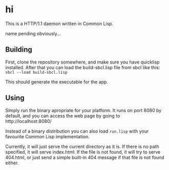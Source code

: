 # hi
This is a HTTP/1.1 daemon written in Common Lisp.

name pending obviously...

## Building
First, clone the repository somewhere, and make sure you have quicklisp installed. After that you can load the build-sbcl.lisp file from sbcl like this:
`sbcl --load build-sbcl.lisp`

This should generate the executable for the app.

## Using
Simply run the binary apropriate for your platform. It runs on port 8080 by default, and you can access the web page by going to http://localhost:8080/

Instead of a binary distribution you can also load `run.lisp` with your favourite Common Lisp implementation.

Currently, it will just serve the current directory as it is. If there is no path specified, it will serve index.html. If the file is not found, it will try to serve 404.html, or just send a simple built-in 404 message if that file is not found either.
